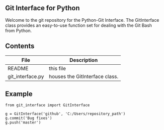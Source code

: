 ## Git Interface for Python
Welcome to the git repository for the Python-Git Interface. The GitInterface class provides an easy-to-use function set for dealing with the Git Bash from Python.

## Contents
|File            |Description                   |
|---             |---                           |
|README          |this file                     |
|git_interface.py|houses the GitInterface class.|

## Example
```
from git_interface import GitInterface

g = GitInterface('github', 'C:/Users/repository_path')
g.commit('Bug fixes')
g.push('master')
```
